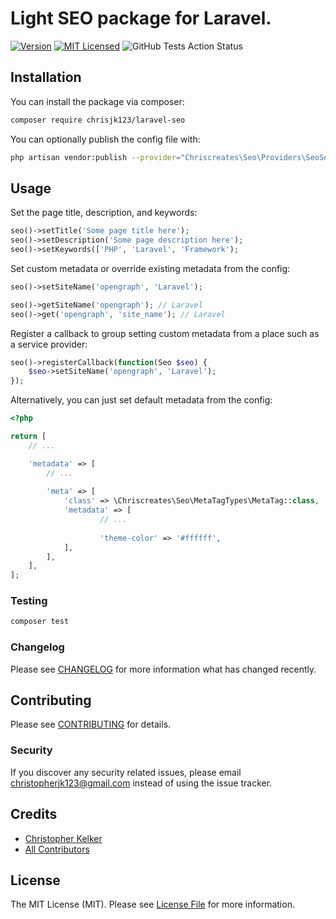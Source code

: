 

# Light SEO package for Laravel.

[![Version](https://img.shields.io/packagist/v/chrisjk123/laravel-seo.svg?include_prereleases&style=flat&label=packagist)](https://packagist.org/packages/chrisjk123/laravel-seo)
[![MIT Licensed](https://img.shields.io/badge/license-MIT-brightgreen.svg?style=flat)](LICENSE.md)
![GitHub Tests Action Status](https://img.shields.io/github/actions/workflow/status/chrisjk123/laravel-seo/run-tests.yml?branch=master)

## Installation

You can install the package via composer:

```bash
composer require chrisjk123/laravel-seo
```

You can optionally publish the config file with:

```bash
php artisan vendor:publish --provider="Chriscreates\Seo\Providers\SeoServiceProvider" --tag="Seo-config"
```

## Usage

Set the page title, description, and keywords:

```php
seo()->setTitle('Some page title here');
seo()->setDescription('Some page description here');
seo()->setKeywords(['PHP', 'Laravel', 'Framework');
```

Set custom metadata or override existing metadata from the config:

```php
seo()->setSiteName('opengraph', 'Laravel');

seo()->getSiteName('opengraph'); // Laravel
seo()->get('opengraph', 'site_name'); // Laravel
```

Register a callback to group setting custom metadata from a place such as a service provider:

```php
seo()->registerCallback(function(Seo $seo) {
	$seo->setSiteName('opengraph', 'Laravel');
});
```

Alternatively, you can just set default metadata from the config:

```php
<?php

return [
	// ...

	'metadata' => [
		// ...
		
		'meta' => [
			'class' => \Chriscreates\Seo\MetaTagTypes\MetaTag::class,
			'metadata' => [
					// ...
					
					'theme-color' => '#ffffff',
			],
		],
	],
];
```

### Testing

``` bash
composer test
```

### Changelog

Please see [CHANGELOG](CHANGELOG.md) for more information what has changed recently.

## Contributing

Please see [CONTRIBUTING](CONTRIBUTING.md) for details.

### Security

If you discover any security related issues, please email christopherjk123@gmail.com instead of using the issue tracker.

## Credits

- [Christopher Kelker](https://github.com/chrisjk123)
- [All Contributors](../../contributors)

## License

The MIT License (MIT). Please see [License File](LICENSE.md) for more information.
